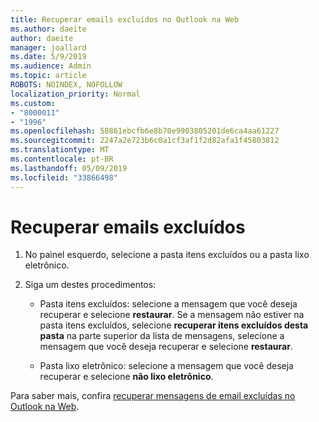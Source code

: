 ```yaml
---
title: Recuperar emails excluídos no Outlook na Web
ms.author: daeite
author: daeite
manager: joallard
ms.date: 5/9/2019
ms.audience: Admin
ms.topic: article
ROBOTS: NOINDEX, NOFOLLOW
localization_priority: Normal
ms.custom:
- "8000011"
- "1996"
ms.openlocfilehash: 58861ebcfb6e8b70e9903805201de6ca4aa61227
ms.sourcegitcommit: 2247a2e723b6c0a1cf3af1f2d82afa1f45803812
ms.translationtype: MT
ms.contentlocale: pt-BR
ms.lasthandoff: 05/09/2019
ms.locfileid: "33866498"
---
```

# <a name="recover-deleted-email"></a>Recuperar emails excluídos

1. No painel esquerdo, selecione a pasta itens excluídos ou a pasta lixo eletrônico.

2. Siga um destes procedimentos:

    - Pasta itens excluídos: selecione a mensagem que você deseja recuperar e selecione **restaurar**. Se a mensagem não estiver na pasta itens excluídos, selecione **recuperar itens excluídos desta pasta** na parte superior da lista de mensagens, selecione a mensagem que você deseja recuperar e selecione **restaurar**.

    - Pasta lixo eletrônico: selecione a mensagem que você deseja recuperar e selecione **não lixo eletrônico**.

Para saber mais, confira [recuperar mensagens de email excluídas no Outlook na Web](https://support.office.com/article/a8ca78ac-4721-4066-95dd-571842e9fb11).